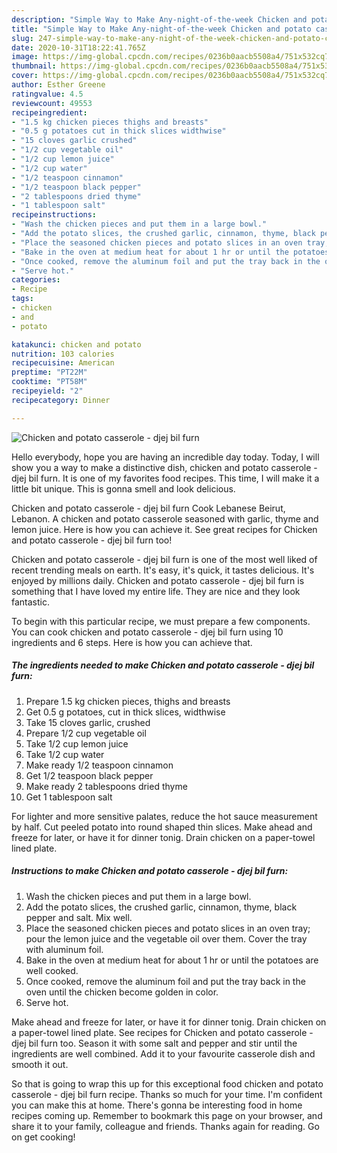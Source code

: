 ```yaml
---
description: "Simple Way to Make Any-night-of-the-week Chicken and potato casserole - djej bil furn"
title: "Simple Way to Make Any-night-of-the-week Chicken and potato casserole - djej bil furn"
slug: 247-simple-way-to-make-any-night-of-the-week-chicken-and-potato-casserole-djej-bil-furn
date: 2020-10-31T18:22:41.765Z
image: https://img-global.cpcdn.com/recipes/0236b0aacb5508a4/751x532cq70/chicken-and-potato-casserole-djej-bil-furn-recipe-main-photo.jpg
thumbnail: https://img-global.cpcdn.com/recipes/0236b0aacb5508a4/751x532cq70/chicken-and-potato-casserole-djej-bil-furn-recipe-main-photo.jpg
cover: https://img-global.cpcdn.com/recipes/0236b0aacb5508a4/751x532cq70/chicken-and-potato-casserole-djej-bil-furn-recipe-main-photo.jpg
author: Esther Greene
ratingvalue: 4.5
reviewcount: 49553
recipeingredient:
- "1.5 kg chicken pieces thighs and breasts"
- "0.5 g potatoes cut in thick slices widthwise"
- "15 cloves garlic crushed"
- "1/2 cup vegetable oil"
- "1/2 cup lemon juice"
- "1/2 cup water"
- "1/2 teaspoon cinnamon"
- "1/2 teaspoon black pepper"
- "2 tablespoons dried thyme"
- "1 tablespoon salt"
recipeinstructions:
- "Wash the chicken pieces and put them in a large bowl."
- "Add the potato slices, the crushed garlic, cinnamon, thyme, black pepper and salt. Mix well."
- "Place the seasoned chicken pieces and potato slices in an oven tray; pour the lemon juice and the vegetable oil over them. Cover the tray with aluminum foil."
- "Bake in the oven at medium heat for about 1 hr or until the potatoes are well cooked."
- "Once cooked, remove the aluminum foil and put the tray back in the oven until the chicken become golden in color."
- "Serve hot."
categories:
- Recipe
tags:
- chicken
- and
- potato

katakunci: chicken and potato 
nutrition: 103 calories
recipecuisine: American
preptime: "PT22M"
cooktime: "PT58M"
recipeyield: "2"
recipecategory: Dinner

---
```



![Chicken and potato casserole - djej bil furn](https://img-global.cpcdn.com/recipes/0236b0aacb5508a4/751x532cq70/chicken-and-potato-casserole-djej-bil-furn-recipe-main-photo.jpg)

Hello everybody, hope you are having an incredible day today. Today, I will show you a way to make a distinctive dish, chicken and potato casserole - djej bil furn. It is one of my favorites food recipes. This time, I will make it a little bit unique. This is gonna smell and look delicious.

Chicken and potato casserole - djej bil furn Cook Lebanese Beirut, Lebanon. A chicken and potato casserole seasoned with garlic, thyme and lemon juice. Here is how you can achieve it. See great recipes for Chicken and potato casserole - djej bil furn too!

Chicken and potato casserole - djej bil furn is one of the most well liked of recent trending meals on earth. It's easy, it's quick, it tastes delicious. It's enjoyed by millions daily. Chicken and potato casserole - djej bil furn is something that I have loved my entire life. They are nice and they look fantastic.


To begin with this particular recipe, we must prepare a few components. You can cook chicken and potato casserole - djej bil furn using 10 ingredients and 6 steps. Here is how you can achieve that.

<!--inarticleads1-->

##### The ingredients needed to make Chicken and potato casserole - djej bil furn:

1. Prepare 1.5 kg chicken pieces, thighs and breasts
1. Get 0.5 g potatoes, cut in thick slices, widthwise
1. Take 15 cloves garlic, crushed
1. Prepare 1/2 cup vegetable oil
1. Take 1/2 cup lemon juice
1. Take 1/2 cup water
1. Make ready 1/2 teaspoon cinnamon
1. Get 1/2 teaspoon black pepper
1. Make ready 2 tablespoons dried thyme
1. Get 1 tablespoon salt


For lighter and more sensitive palates, reduce the hot sauce measurement by half. Cut peeled potato into round shaped thin slices. Make ahead and freeze for later, or have it for dinner tonig. Drain chicken on a paper-towel lined plate. 

<!--inarticleads2-->

##### Instructions to make Chicken and potato casserole - djej bil furn:

1. Wash the chicken pieces and put them in a large bowl.
1. Add the potato slices, the crushed garlic, cinnamon, thyme, black pepper and salt. Mix well.
1. Place the seasoned chicken pieces and potato slices in an oven tray; pour the lemon juice and the vegetable oil over them. Cover the tray with aluminum foil.
1. Bake in the oven at medium heat for about 1 hr or until the potatoes are well cooked.
1. Once cooked, remove the aluminum foil and put the tray back in the oven until the chicken become golden in color.
1. Serve hot.


Make ahead and freeze for later, or have it for dinner tonig. Drain chicken on a paper-towel lined plate. See recipes for Chicken and potato casserole - djej bil furn too. Season it with some salt and pepper and stir until the ingredients are well combined. Add it to your favourite casserole dish and smooth it out. 

So that is going to wrap this up for this exceptional food chicken and potato casserole - djej bil furn recipe. Thanks so much for your time. I'm confident you can make this at home. There's gonna be interesting food in home recipes coming up. Remember to bookmark this page on your browser, and share it to your family, colleague and friends. Thanks again for reading. Go on get cooking!
